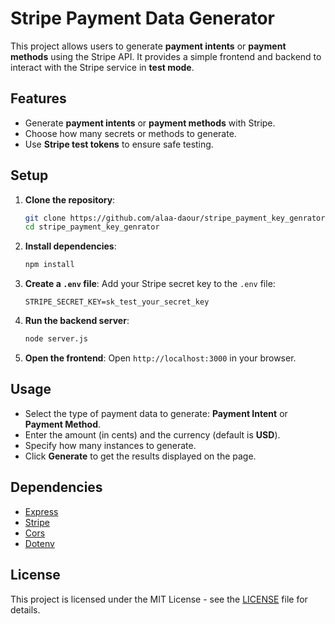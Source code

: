 # Stripe Payment Data Generator

This project allows users to generate **payment intents** or **payment methods** using the Stripe API. It provides a simple frontend and backend to interact with the Stripe service in **test mode**.

## Features

- Generate **payment intents** or **payment methods** with Stripe.
- Choose how many secrets or methods to generate.
- Use **Stripe test tokens** to ensure safe testing.

## Setup

1. **Clone the repository**:
   ```bash
   git clone https://github.com/alaa-daour/stripe_payment_key_genrator.git
   cd stripe_payment_key_genrator

2. **Install dependencies**:
   ```bash
   npm install
   ```

3. **Create a `.env` file**:
   Add your Stripe secret key to the `.env` file:
   ```
   STRIPE_SECRET_KEY=sk_test_your_secret_key
   ```

4. **Run the backend server**:
   ```bash
   node server.js
   ```

5. **Open the frontend**:
   Open `http://localhost:3000` in your browser.

## Usage

- Select the type of payment data to generate: **Payment Intent** or **Payment Method**.
- Enter the amount (in cents) and the currency (default is **USD**).
- Specify how many instances to generate.
- Click **Generate** to get the results displayed on the page.

## Dependencies

- [Express](https://expressjs.com/)
- [Stripe](https://stripe.com/)
- [Cors](https://www.npmjs.com/package/cors)
- [Dotenv](https://www.npmjs.com/package/dotenv)

## License

This project is licensed under the MIT License - see the [LICENSE](LICENSE.md) file for details.